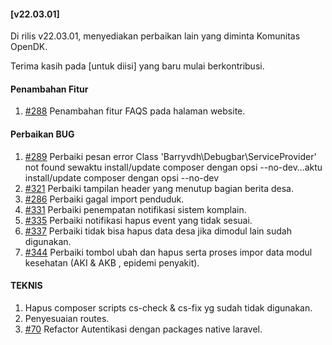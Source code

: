 #### [v22.03.01]

Di rilis v22.03.01, menyediakan perbaikan lain yang diminta Komunitas OpenDK.

Terima kasih pada [untuk diisi] yang baru mulai berkontribusi.

#### Penambahan Fitur
1. [#288](https://github.com/OpenSID/OpenDK/issues/288) Penambahan fitur FAQS pada halaman website.

#### Perbaikan BUG
1. [#289](https://github.com/OpenSID/OpenDK/issues/289) Perbaiki pesan error Class 'Barryvdh\Debugbar\ServiceProvider' not found sewaktu install/update composer dengan opsi --no-dev…aktu install/update composer dengan opsi --no-dev
2. [#321](https://github.com/OpenSID/OpenDK/issues/321) Perbaiki tampilan header yang menutup bagian berita desa.
3. [#286](https://github.com/OpenSID/OpenDK/issues/286) Perbaiki gagal import penduduk.
4. [#331](https://github.com/OpenSID/OpenDK/issues/331) Perbaiki penempatan notifikasi sistem komplain.
5. [#335](https://github.com/OpenSID/OpenDK/issues/335) Perbaiki notifikasi hapus event yang tidak sesuai.
6. [#337](https://github.com/OpenSID/OpenDK/issues/337) Perbaiki tidak bisa hapus data desa jika dimodul lain sudah digunakan.
7. [#344](https://github.com/OpenSID/OpenDK/issues/344) Perbaiki tombol ubah dan hapus serta proses impor data modul kesehatan (AKI & AKB , epidemi penyakit).

#### TEKNIS
1. Hapus composer scripts cs-check & cs-fix yg sudah tidak digunakan.
2. Penyesuaian routes.
3. [#70](https://github.com/OpenSID/OpenDK/issues/70) Refactor Autentikasi dengan packages native laravel.
